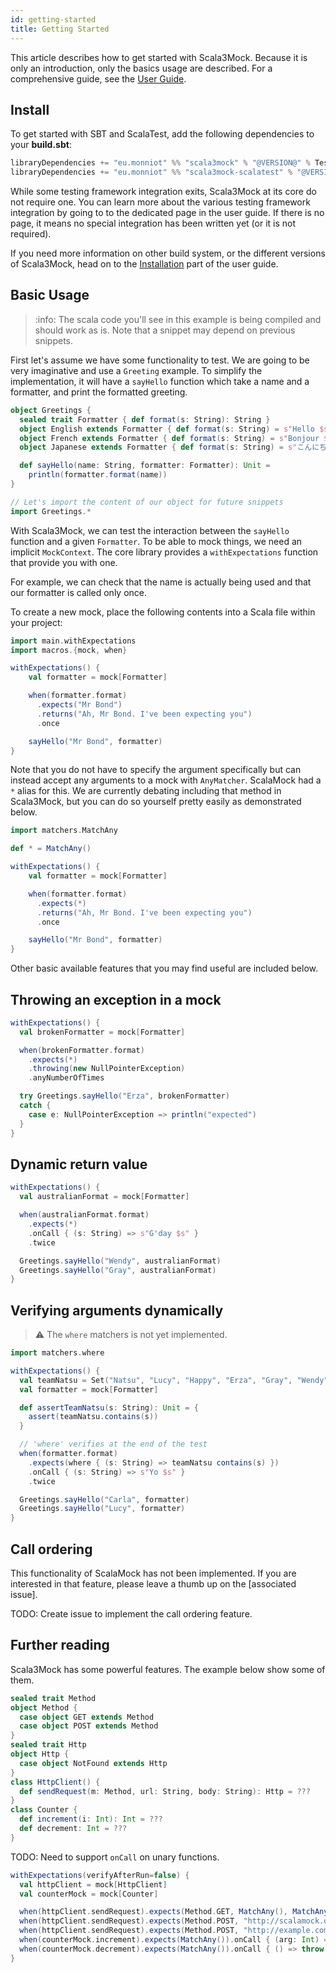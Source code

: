 ```yaml
---
id: getting-started
title: Getting Started
---
```


This article describes how to get started with Scala3Mock. Because it is only an introduction, only the basics usage are described. For a comprehensive guide, see the [User Guide](user-guide/features.md).

## Install

To get started with SBT and ScalaTest, add the following dependencies to your **build.sbt**:
```scala
libraryDependencies += "eu.monniot" %% "scala3mock" % "@VERSION@" % Test
libraryDependencies += "eu.monniot" %% "scala3mock-scalatest" % "@VERSION@" % Test
```

While some testing framework integration exits, Scala3Mock at its core do not require one.
You can learn more about the various testing framework integration by going to to the dedicated page in the user guide. If there is no page, it means no special integration has been written yet (or it is not required). 

If you need more information on other build system, or the different versions of Scala3Mock, head on to the [Installation](user-guide/installation.md) part of the user guide.

## Basic Usage

> :info: The scala code you'll see in this example is being compiled and should work as is. Note that a snippet may depend on previous snippets.

First let's assume we have some functionality to test. We are going to be very imaginative and use a `Greeting` example. To simplify the implementation, it will have a `sayHello` function which take a name and a formatter, and print the formatted greeting.

```scala mdoc
object Greetings {
  sealed trait Formatter { def format(s: String): String }
  object English extends Formatter { def format(s: String) = s"Hello $s" }
  object French extends Formatter { def format(s: String) = s"Bonjour $s" }
  object Japanese extends Formatter { def format(s: String) = s"こんにちは $s" }

  def sayHello(name: String, formatter: Formatter): Unit =
    println(formatter.format(name))
}

// Let's import the content of our object for future snippets
import Greetings.*
```

With Scala3Mock, we can test the interaction between the `sayHello` function and a given `Formatter`. To be able to mock things, we need an implicit `MockContext`. The core library provides a `withExpectations` function that provide you with one.

For example, we can check that the name is actually being used and that our formatter is called only once.

To create a new mock, place the following contents into a Scala file within your project:

```scala mdoc
import main.withExpectations
import macros.{mock, when}

withExpectations() {
    val formatter = mock[Formatter]

    when(formatter.format)
      .expects("Mr Bond")
      .returns("Ah, Mr Bond. I've been expecting you")
      .once

    sayHello("Mr Bond", formatter)
}
```

Note that you do not have to specify the argument specifically but can instead accept any arguments to a mock with `AnyMatcher`. ScalaMock had a `*` alias for this. We are currently debating including that method in Scala3Mock, but you can do so yourself pretty easily as demonstrated below.

```scala mdoc
import matchers.MatchAny

def * = MatchAny()

withExpectations() {
    val formatter = mock[Formatter]

    when(formatter.format)
      .expects(*)
      .returns("Ah, Mr Bond. I've been expecting you")
      .once

    sayHello("Mr Bond", formatter)
}
```

Other basic available features that you may find useful are included below.

## Throwing an exception in a mock

```scala mdoc
withExpectations() {
  val brokenFormatter = mock[Formatter]

  when(brokenFormatter.format)
    .expects(*)
    .throwing(new NullPointerException)
    .anyNumberOfTimes

  try Greetings.sayHello("Erza", brokenFormatter)
  catch {
    case e: NullPointerException => println("expected")
  }
}
```

## Dynamic return value

```scala mdoc
withExpectations() {
  val australianFormat = mock[Formatter]

  when(australianFormat.format)
    .expects(*)
    .onCall { (s: String) => s"G'day $s" }
    .twice

  Greetings.sayHello("Wendy", australianFormat)
  Greetings.sayHello("Gray", australianFormat)
}
```

## Verifying arguments dynamically

> :warning: The `where` matchers is not yet implemented.

```scala mdoc:fail
import matchers.where

withExpectations() {
  val teamNatsu = Set("Natsu", "Lucy", "Happy", "Erza", "Gray", "Wendy", "Carla")
  val formatter = mock[Formatter]

  def assertTeamNatsu(s: String): Unit = {
    assert(teamNatsu.contains(s))
  }

  // 'where' verifies at the end of the test
  when(formatter.format)
    .expects(where { (s: String) => teamNatsu contains(s) })
    .onCall { (s: String) => s"Yo $s" }
    .twice

  Greetings.sayHello("Carla", formatter)
  Greetings.sayHello("Lucy", formatter)
}
```

## Call ordering

This functionality of ScalaMock has not been implemented. If you are interested in that feature, please leave a thumb up on the [associated issue].

TODO: Create issue to implement the call ordering feature.

## Further reading

Scala3Mock has some powerful features. The example below show some of them.

```scala mdoc:invisible
sealed trait Method
object Method {
  case object GET extends Method
  case object POST extends Method
}
sealed trait Http
object Http {
  case object NotFound extends Http
}
class HttpClient() {
  def sendRequest(m: Method, url: String, body: String): Http = ???
}
class Counter {
  def increment(i: Int): Int = ???
  def decrement: Int = ???
}
```

TODO: Need to support `onCall` on unary functions.

```scala mdoc:silent:fail
withExpectations(verifyAfterRun=false) {
  val httpClient = mock[HttpClient]
  val counterMock = mock[Counter]

  when(httpClient.sendRequest).expects(Method.GET, MatchAny(), MatchAny()).twice
  when(httpClient.sendRequest).expects(Method.POST, "http://scalamock.org", MatchAny()).noMoreThanOnce
  when(httpClient.sendRequest).expects(Method.POST, "http://example.com", MatchAny()).returning(Http.NotFound)
  when(counterMock.increment).expects(MatchAny()).onCall { (arg: Int) => arg + 1}
  when(counterMock.decrement).expects(MatchAny()).onCall { () => throw RuntimeException("here") }
}
```
